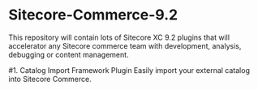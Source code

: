 # Sitecore-Commerce-9.2
This repository will contain lots of Sitecore XC 9.2 plugins that will accelerator any Sitecore commerce team with development, analysis, debugging or content management.

#1. Catalog Import Framework Plugin
Easily import your external catalog into Sitecore Commerce.
